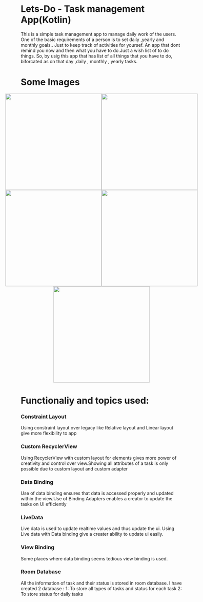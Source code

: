 # Lets-Do - Task management App(Kotlin)

This is a simple task management app to manage daily work of the users. One of the basic requirements of a person is to set daily ,yearly and monthly goals.. Just to keep track of activities for yoursef. An app that dont remind you now and then what you have to do.Just a wish list of to do things. So, by usig this app that has list of all things that you have to do, biforcated as  on that day ,daily , monthly , yearly tasks.



# Some Images

<div style="display:flex;justify-content:center;">
    <img src="https://github.com/Hansamalee0630/Do-it-Kotlin/assets/154486739/74bb14f5-9490-4b7a-93bb-4a989b9eefc5" width="300" />
    <img src="https://github.com/Hansamalee0630/Do-it-Kotlin/assets/154486739/bc01d2e7-9d8f-4b75-98aa-c8aae58d1a1d" width="300" />
</div>

<div style="display:flex;justify-content:center;">
    <img src="https://github.com/Hansamalee0630/Do-it-Kotlin/assets/154486739/23a0903c-749b-4f2d-8c6b-1f47af7c3b16" width="300" />
    <img src="https://github.com/Hansamalee0630/Do-it-Kotlin/assets/154486739/4dcf9042-771e-4d99-9411-b64d6b011523" width="300" />
</div>

<div style="display:flex;justify-content:center;">
    <img src="https://github.com/Hansamalee0630/Do-it-Kotlin/assets/154486739/688a0f07-814a-400a-816e-5b8eb6f2c334" width="300" />
</div>



# Functionaliy and topics used:

### Constraint Layout
Using constraint layout over legacy like Relative layout and Linear layout give more flexibility to app

### Custom RecyclerView 
Using RecyclerView with custom layout for elements gives more power of creativity and control over view.Showing all attributes of a task is only possible due to custom layout and custom adapter

### Data Binding
Use of data binding ensures that data is accessed properly and updated within the view.Use of Binding Adapters enables a creator to update the tasks on UI efficiently

### LiveData
Live data is used to update realtime values and thus update the ui. Using Live data with Data binding give a creater ability to update ui easily.

### View Binding
Some places where data binding seems tedious view binding is used.

### Room Database
All the information of task and their status is stored in room database. I have created 2 database :
1: To store all types of tasks and status for each task
2: To store status for daily tasks


